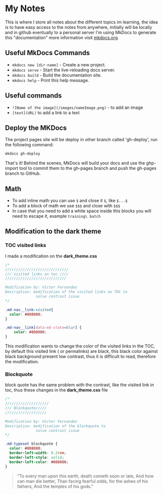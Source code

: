 # My Notes

This is where I store all notes about the different topics im learning, the idea is to have easy access to the notes from anywhere, initially will be locally and in github eventually to a personal server
I'm using MkDocs to generate this "documentation" more information visit [mkdocs.org](https://mkdocs.org).


## Useful MkDocs Commands

* `mkdocs new [dir-name]` - Create a new project.
* `mkdocs serve` - Start the live-reloading docs server.
* `mkdocs build` - Build the documentation site.
* `mkdocs help` - Print this help message.

## Useful commands 

* `![Name of the image](/images/nameImage.png)` -  to add an image 
* `[text](URL)` to add a link to a text 

## Deploy the MKDocs

The project pages site will be deploy in other branch called 'gh-deploy', run the following command:

```bash
mkdocs gh-deploy
```

That's it! Behind the scenes, MkDocs will build your docs and use the ghp-import tool to commit them to the gh-pages branch and push the gh-pages branch to GitHub.

## Math

* To add inline math you can use `$` and close it `$`, like `$...$`
* To add a block of math we use `$$$` and close with `$$$`
* In case that you need to add a white space inside this blocks you will need to escape it, example `training\ batch`

## Modification to the dark theme

### TOC visited links
I made a modification on the **dark_theme.css**

```css
/*
/////////////////////////////
/// visited links on toc ////
////////////////////////////

Modification by: Victor Fernandez
Description: modification of the visited links on TOC to 
              solve contrast issue
*/

.md-nav__link:visited{
  color: #808080;
}

.md-nav__link[data-md-state=blur] {
    color: #808080;
}
```
This modification wants to change the color of the visited links in the TOC, by default this visited link ( or permalinks) are black, this black color against black background present low contrast, thus it is difficult to read, therefore the modification.

### Blockquote 

block quote has the same problem with the contrast, like the visited link in toc, thus these changes in the **dark_theme.css** file

```css
/*
////////////////////
/// Blockquote/////
///////////////////

Modification by: Victor Fernandez
Description: modification of the blockquote to 
              solve contrast issue
*/

.md-typeset blockquote {
  color: #808080;
  border-left-width: 0.2rem;
  border-left-style: solid;
  border-left-color: #808080;
}
```

>"To every man upon this earth, death cometh soon or late, And how can man die better, Than facing fearful odds, for the ashes of his fathers, And the temples of his gods." 
